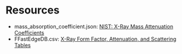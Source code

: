 # Resources
 - mass_absorption_coefficient.json: [NIST: X-Ray Mass Attenuation Coefficients](https://dx.doi.org/10.18434/T4D01F)
 - FFastEdgeDB.csv: [X-Ray Form Factor, Attenuation, and Scattering Tables](https://dx.doi.org/10.18434/T4HS32)
